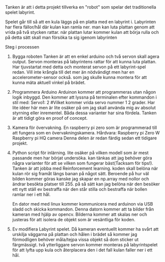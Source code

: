 Tanken är att i detta projekt tillverka en "robot" som spelar det traditionella spelet labyrint.

Spelet går till så att en kula läggs på en platta med en labyrint i. Labyrinten har flera fällor/hål
där kulan kan ramla ner. man kan luta plattan genom att vrida på två stycken rattar.
när plattan lutar kommer kulan att börja rulla och på detta sätt skall man försöka ta sig igenom labyrinten

Steg i processen

1. Bygga roboten
	Tanken är att en enkel arduino och två servon skall agera output.
	Servon monteras på labyrintens rattar för att kunna luta plattan.
	Har tjuvstartat med detta och monterat servon på ett labyrint-spel redan.
	Vill inte krångla till det mer än nödvändigt men har en accelerometer-sensor också.
	som jag skulle kunna montera för att kunna mäta aktuell vinkel på brädet.
2. Programmera Arduino
	Arduinon kommer att programmeras utan någon logik inbyggd.
	Den kommer att lyssna på terminalen efter kommandon i stil med:
	Servo1: 2 #Vilket kommer vrida servo nummer 1 2 grader.
	Har lite idéer här men är lite osäker på om jag skall använda mig av absolut styrning eller inrementel.
	Båda dessa varianter har sina fördela.
	Tanken är att tidigt göra en proof of concept.

3. Kamera för övervakning.
	En raspberry pi zero som är programmerad till att fungera som en övervakningskamera.
	Hårdvara: Raspberry pi Zero W
	Raspberry pi HQ camera
	Denna delen är redan färdig sedan ett tidigare projekt.

4. Python script för inlärning.
	lite osäker på vilken modell som är mest passande men har börjat undersöka.
	kan tänkas att jag behöver göra några varianter för att se vilken som fungerar bäst(Tacksam för tips!).
	Tanken är att jobba med Reinforcement learning. koden skall belöna när kulan rör sig framåt längs banan på något sätt.
	Beroende på hur väl bilden kommer göras kanske jag skapar en np.array med nollor och ändrar besökta platser till 255.
	på så sätt kan jag belöna när den besöker ett nytt ställ ev bestraffa när den står stilla och bestraffa när bollen ramlar ner i ett hål.

	En dator med med linux kommer kommunicera med arduinon via USB sladd och skicka kommandon.
	Denna datorn kommer att ta bilder från kameran med hjälp av opencv.
	Bilderna kommer att skalas ner och justeras för att isolera de objekt som är vesäntliga för koden.

5. Ev modifiera Labyrint spelet.
	Då kameran eventuellt kommer ha svårt att urskilja väggarna på plattan och hålen i brädet så kommer jag
	förmodligen behöver måla/tejpa vissa objekt så dom sticker ut färgmässigt.
	två ytterliggare servon kommer monteras på labyrintspelet för att lyfta upp kula och återplacera den i det fall
	kulan faller ner i ett hål.
	
